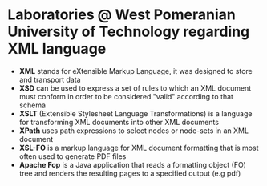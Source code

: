 # Laboratories @ West Pomeranian University of Technology regarding XML language


* __XML__ stands for eXtensible Markup Language, it was designed to store and transport data
* __XSD__ can be used to express a set of rules to which an XML document must conform in order to be considered "valid" according to that schema
* __XSLT__ (Extensible Stylesheet Language Transformations) is a language for transforming XML documents into other XML documents
* __XPath__ uses path expressions to select nodes or node-sets in an XML document
* __XSL-FO__ is a markup language for XML document formatting that is most often used to generate PDF files
* __Apache Fop__ is a Java application that reads a formatting object (FO) tree and renders the resulting pages to a specified output (e.g pdf) 

